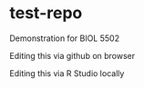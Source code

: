 # test-repo
Demonstration for BIOL 5502

Editing this via github on browser

Editing this via R Studio locally
